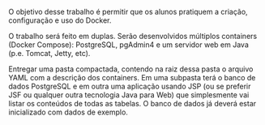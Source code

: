 O objetivo desse trabalho é permitir que os alunos pratiquem a criação, configuração e uso do Docker.

O trabalho será feito em duplas. Serão desenvolvidos múltiplos containers (Docker Compose):
PostgreSQL, pgAdmin4 e um servidor web em Java (p.e. Tomcat, Jetty, etc).

Entregar uma pasta compactada, contendo na raiz dessa pasta o arquivo YAML com a descrição dos
containers. Em uma subpasta terá o banco de dados PostgreSQL e em outra uma aplicação usando
JSP (ou se preferir JSF ou qualquer outra tecnologia Java para Web) que simplesmente vai listar os
conteúdos de todas as tabelas. O banco de dados já deverá estar inicializado com dados de exemplo.
